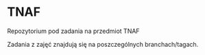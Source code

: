 # TNAF

Repozytorium pod zadania na przedmiot TNAF

Zadania z zajęć znajdują się na poszczególnych branchach/tagach.
